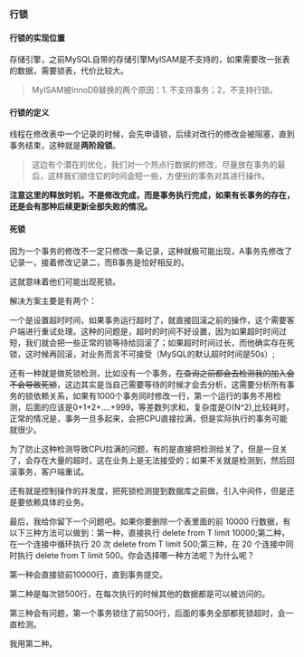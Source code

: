 ### 行锁

#### 行锁的实现位置

存储引擎，之前MySQL自带的存储引擎MyISAM是不支持的，如果需要改一张表的数据，需要锁表，代价比较大。

> MyISAM被InnoDB替换的两个原因：1. 不支持事务；2，不支持行锁。



#### 行锁的定义

线程在修改表中一个记录的时候，会先申请锁，后续对改行的修改会被阻塞，直到事务结束，这种就是**两阶段锁**。

> 这边有个潜在的优化，我们对一个热点行数据的修改，尽量放在事务的最后，这样我们锁住它的时间会短一些，方便别的事务对其进行操作。

**注意这里的释放时机，不是修改完成，而是事务执行完成，如果有长事务的存在，还是会有那种后续更新全部失败的情况。**



#### 死锁

因为一个事务的修改不一定只修改一条记录，这种就极可能出现，A事务先修改了记录一，接着修改记录二，而B事务是恰好相反的。

这就意味着他们可能出现死锁。

解决方案主要是有两个：

一个是设置超时时间，如果事务运行超时了，就直接回滚之前的操作，这个需要客户端进行重试处理。这种的问题是，超时的时间不好设置，因为如果超时时间过短，我们就会把一些正常的锁等待给回滚了；如果超时时间过长，而他确实存在死锁，这时候再回滚，对业务而言不可接受（MySQL的默认超时时间是50s）;

还有一种就是做死锁检测，比如没有一个事务，~~在查询之前都会去检测我的加入会不会导致死锁~~，这边其实是当自己需要等待的时候才会去分析，这需要分析所有事务的锁依赖关系，如果有1000个事务同时修改一行，第一个运行的事务不用检测，后面的应该是0+1+2+....+999，等差数列求和，复杂度是O(N^2),比较耗时，正常的情况是，事务一旦多起来，会把CPU直接拉满，但是实际执行的事务可能就很少。



为了防止这种检测导致CPU拉满的问题，有的是直接把检测给关了，但是一旦关了，会存在大量的超时，这在业务上是无法接受的；如果不关就是检测到，然后回滚事务，客户端重试。

还有就是控制操作的并发度，把死锁检测提到数据库之前做，引入中间件，但是还是要依赖具体的业务。



最后，我给你留下一个问题吧。如果你要删除一个表里面的前 10000 行数据，有以下三种方法可以做到：第一种，直接执行 delete from T limit 10000;第二种，在一个连接中循环执行 20 次 delete from T limit 500;第三种，在 20 个连接中同时执行 delete from T limit 500。你会选择哪一种方法呢？为什么呢？

第一种会直接锁前10000行，直到事务提交。

第二种是每次锁500行，在每次执行的时候其他的数据都是可以被访问的。

第三种会有问题，第一个事务锁住了前500行，后面的事务全部都死锁超时，会一直检测。

我用第二种。



